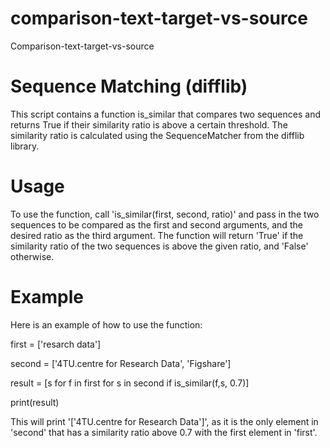# comparison-text-target-vs-source
Comparison-text-target-vs-source

# Sequence Matching (difflib)
This script contains a function is_similar that compares two sequences and returns True if their similarity ratio is above a certain threshold. The similarity ratio is calculated using the SequenceMatcher from the difflib library.

# Usage
To use the function, call 'is_similar(first, second, ratio)' and pass in the two sequences to be compared as the first and second arguments, and the desired ratio as the third argument. The function will return 'True' if the similarity ratio of the two sequences is above the given ratio, and 'False' otherwise.

# Example
Here is an example of how to use the function:

  first = ['resarch data']
  
  second = ['4TU.centre for Research Data', 'Figshare']

  result = [s for f in first for s in second if is_similar(f,s, 0.7)]
  
  print(result)
  
This will print '['4TU.centre for Research Data']', as it is the only element in 'second' that has a similarity ratio above 0.7 with the first element in 'first'.



